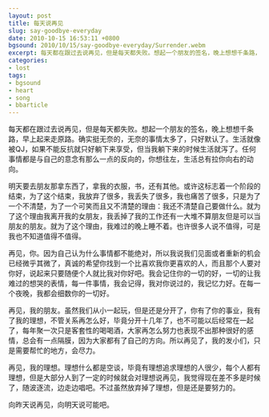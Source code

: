 ```yaml
---
layout: post
title: 每天说再见
slug: say-goodbye-everyday
date: 2010-10-15 16:53:11 +0800
bgsound: 2010/10/15/say-goodbye-everyday/Surrender.webm
excerpt: 每天都在跟过去说再见，但是每天都失败。想起一个朋友的签名，晚上想想千条路，早上起来走原路。确实挺无奈的，无奈的事情太多了，只好默认了。生活就像被QJ，如果不能反抗就只好躺下来享受，但当我躺下来的时候生活就泻了。任何事情都是与自己的意念有那么一点的反向的，你想往左，生活总有拉你向右的动向。
categories:
- lost
tags:
- bgsound
- heart
- song
- bbarticle
---
```


每天都在跟过去说再见，但是每天都失败。想起一个朋友的签名，晚上想想千条路，早上起来走原路。确实挺无奈的，无奈的事情太多了，只好默认了。生活就像被QJ，如果不能反抗就只好躺下来享受，但当我躺下来的时候生活就泻了。任何事情都是与自己的意念有那么一点的反向的，你想往左，生活总有拉你向右的动向。

明天要去朋友那拿东西了，拿我的衣服，书，还有其他。或许这标志着一个阶段的结束，为了这个结束，我放弃了很多，我丢失了很多，我也痛苦了很多，只是为了一个不清楚，为了一个可笑而且又不清楚的理由：我还不清楚自己要做什么。就为了这个理由我离开我的女朋友，我丢掉了我的工作还有一大堆不算朋友但是可以当朋友的朋友。就为了这个理由，我难过的晚上睡不着。也许很多人说不值得，可是我也不知道值得不值得。

再见，你。因为自己认为什么事情都不能绝对，所以我说我们见面或者重新的机会已经微乎其微了，真诚的希望你找到一个比喜欢我你更喜欢的人，而且那个人要对你好，说起来只要随便个人就比我对你好吧。我会记住你的一切的好，一切的让我难过的想哭的表情，每一件事情，我会记得，我对你说过的，我记忆力好。在每一个夜晚，我都会细数你的一切好。

再见，我的朋友。虽然我们从小一起玩，但是还是分开了，你有了你的事业，我有了我的理想，不管关系再怎么好，毕竟分开十几年了，也不可能以后经常在一起了，每年聚一次只是客套性的喝喝酒，大家再怎么努力也表现不出那种很好的感情，总会有一点隔膜，因为大家都有了自己的方向。所以再见了，我的发小们，只是需要帮忙的地方，会尽力。

再见，我的理想。理想什么都是空谈，毕竟有理想追求理想的人很少，每个人都有理想，但是大部分人到了一定的时候就会对理想说再见，我觉得现在差不多是时候了，随波逐流，边走边唱吧。不过虽然放弃掉了理想，但是还是要努力的。

向昨天说再见，向明天说可能吧。

